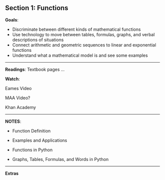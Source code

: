 Section 1: Functions
---

**Goals**:

* Discriminate between different kinds of mathematical functions
* Use technology to move between tables, formulas, graphs, and verbal descriptions of situations
* Connect arithmetic and geometric sequences to linear and exponential functions
* Understand what a mathematical model is and see some examples

---

**Readings**: Textbook pages ...

**Watch**:

Eames Video

MAA Video?

Khan Academy

---

**NOTES**:

- Function Definition

- Examples and Applications

- Functions in Python

- Graphs, Tables, Formulas, and Words in Python

---

**Extras**
